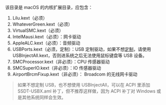 该目录是 macOS 的内核扩展目录，应包含：

1. Lilu.kext（必须）
2. WhateverGreen.kext（必须）
3. VirtualSMC.kext（必须）
4. IntelMausi.kext（必须）：网卡驱动
5. AppleALC.kext（必须）：音频驱动
6. USBPorts.kext（必须，定制）：USB 定制驱动，如果不想[定制](https://blog.daliansky.net/Intel-FB-Patcher-tutorial-and-insertion-pose.html)，请使用 USBInjectAll.kext，否则进系统之后无法使用鼠标键盘等 USB 设备。
7. SMCProcessor.kext（非必须）：CPU 传感器驱动
8. SMCSuperIO.kext（非必须）：IO 传感器驱动
9. AirportBrcmFixup.kext（非必须）： Broadcom 的无线网卡驱动

> 如果不想定制 USB，也不想使用 USBInjectAll，可以在 ACPI 里添加 SSDT-USBX.aml 补丁，但不推荐这样做，因为 ACPI 补丁对 Windows 或是其他系统同样会生效。